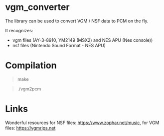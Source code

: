 # vgm_converter

The library can be used to convert VGM / NSF data to PCM on the fly.

It recognizes:
 * vgm files (AY-3-8910, YM2149 (MSX2) and NES APU (Nes console))
 * nsf files (Nintendo Sound Format - NES APU)

# Compilation

> make

> ./vgm2pcm

# Links

Wonderful resources for NSF files: https://www.zophar.net/music, for VGM files: https://vgmrips.net
